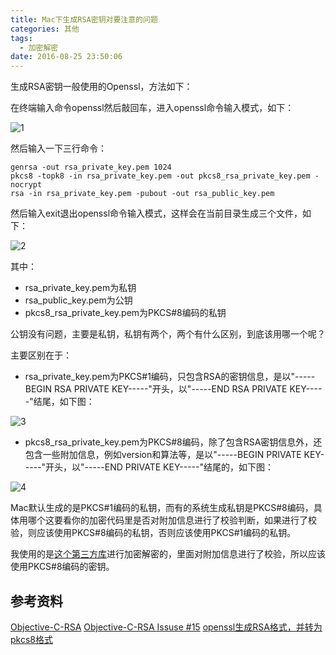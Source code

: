 ```yaml
---
title: Mac下生成RSA密钥对要注意的问题
categories: 其他
tags:
  - 加密解密
date: 2016-08-25 23:50:06
---
```


生成RSA密钥一般使用的Openssl，方法如下：

在终端输入命令openssl然后敲回车，进入openssl命令输入模式，如下：

![1](http://oldblog.shicishuzhai.com/d0eff7b11f3bb040e28e46de5393d9d2.png)

然后输入一下三行命令：

```shell
genrsa -out rsa_private_key.pem 1024
pkcs8 -topk8 -in rsa_private_key.pem -out pkcs8_rsa_private_key.pem -nocrypt
rsa -in rsa_private_key.pem -pubout -out rsa_public_key.pem
```

然后输入exit退出openssl命令输入模式，这样会在当前目录生成三个文件，如下：

![2](http://oldblog.shicishuzhai.com/980dc450a7d1f4db0759d42ac882f54a.png)

其中：

* rsa_private_key.pem为私钥
* rsa_public_key.pem为公钥
* pkcs8_rsa_private_key.pem为PKCS#8编码的私钥

公钥没有问题，主要是私钥，私钥有两个，两个有什么区别，到底该用哪一个呢？

主要区别在于：

* rsa_private_key.pem为PKCS#1编码，只包含RSA的密钥信息，是以"-----BEGIN RSA PRIVATE KEY-----"开头，以"-----END RSA PRIVATE KEY-----"结尾，如下图：

![3](http://oldblog.shicishuzhai.com/9927f538bea6e031960a0a908076ccdd.png)

* pkcs8_rsa_private_key.pem为PKCS#8编码，除了包含RSA密钥信息外，还包含一些附加信息，例如version和算法等，是以"-----BEGIN PRIVATE KEY-----"开头，以"-----END PRIVATE KEY-----"结尾的，如下图：

![4](http://oldblog.shicishuzhai.com/b98831c564629c062c9bfcb5f7868625.png)

Mac默认生成的是PKCS#1编码的私钥，而有的系统生成私钥是PKCS#8编码，具体用哪个这要看你的加密代码里是否对附加信息进行了校验判断，如果进行了校验，则应该使用PKCS#8编码的私钥，否则应该使用PKCS#1编码的私钥。

我使用的是[这个第三方库](https://github.com/ideawu/Objective-C-RSA)进行加密解密的，里面对附加信息进行了校验，所以应该使用PKCS#8编码的密钥。

## 参考资料

[Objective-C-RSA](https://github.com/ideawu/Objective-C-RSA)
[Objective-C-RSA Issuse #15](https://github.com/ideawu/Objective-C-RSA/issues/15)
[openssl生成RSA格式，并转为pkcs8格式](http://www.tuicool.com/articles/Rbu6zm)
